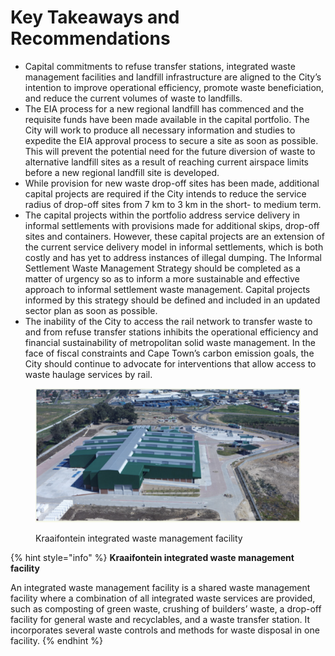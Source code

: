 # Key Takeaways and Recommendations

* Capital commitments to refuse transfer stations, integrated waste management facilities and landfill infrastructure are aligned to the City’s intention to improve operational efficiency, promote waste beneficiation, and reduce the current volumes of waste to landfills.
* The EIA process for a new regional landfill has commenced and the requisite funds have been made available in the capital portfolio. The City will work to produce all necessary information and studies to expedite the EIA approval process to secure a site as soon as possible. This will prevent the potential need for the future diversion of waste to alternative landfill sites as a result of reaching current airspace limits before a new regional landfill site is developed.
* While provision for new waste drop-off sites has been made, additional capital projects are required if the City intends to reduce the service radius of drop-off sites from 7 km to 3 km in the short- to medium term.
* The capital projects within the portfolio address service delivery in informal settlements with provisions made for additional skips, drop-off sites and containers. However, these capital projects are an extension of the current service delivery model in informal settlements, which is both costly and has yet to address instances of illegal dumping. The Informal Settlement Waste Management Strategy should be completed as a matter of urgency so as to inform a more sustainable and effective approach to informal settlement waste management. Capital projects informed by this strategy should be defined and included in an updated sector plan as soon as possible.
* The inability of the City to access the rail network to transfer waste to and from refuse transfer stations inhibits the operational efficiency and financial sustainability of metropolitan solid waste management. In the face of fiscal constraints and Cape Town’s carbon emission goals, the City should continue to advocate for interventions that allow access to waste haulage services by rail.

<figure><img src="../.gitbook/assets/image (62).png" alt=""><figcaption><p>Kraaifontein integrated waste management facility</p></figcaption></figure>

{% hint style="info" %}
**Kraaifontein integrated waste management facility**

An integrated waste management facility is a shared waste management facility where a combination of all integrated waste services are provided, such as composting of green waste, crushing of builders’ waste, a drop-off facility for general waste and recyclables, and a waste transfer station. It incorporates several waste controls and methods for waste disposal in one facility.
{% endhint %}

